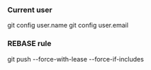 ### Current user

git config user.name
git config user.email

### REBASE rule

git push --force-with-lease --force-if-includes
